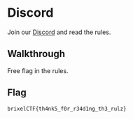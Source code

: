 # Discord

Join our [Discord](https://discord.gg/EgYjsmdkVv) and read the rules.

## Walkthrough

Free flag in the rules.

## Flag

```
brixelCTF{th4nk5_f0r_r34d1ng_th3_rulz}
```

